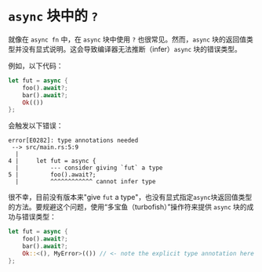 # `async` 块中的 `?`

就像在 `async fn` 中，在 `async` 块中使用 `?` 也很常见。然而，`async` 块的返回值类型并没有显式说明。这会导致编译器无法推断（infer）`async` 块的错误类型。

例如，以下代码：

```rust
let fut = async {
    foo().await?;
    bar().await?;
    Ok(())
};
```

会触发以下错误：

```
error[E0282]: type annotations needed
 --> src/main.rs:5:9
  |
4 |     let fut = async {
  |         --- consider giving `fut` a type
5 |         foo().await?;
  |         ^^^^^^^^^^^^ cannot infer type
```

很不幸，目前没有版本来"give `fut` a type"，也没有显式指定`async`块返回值类型的方法。要规避这个问题，使用“多宝鱼（turbofish）”操作符来提供 `async` 块的成功与错误类型：

```rust
let fut = async {
    foo().await?;
    bar().await?;
    Ok::<(), MyError>(()) // <- note the explicit type annotation here
};
```
